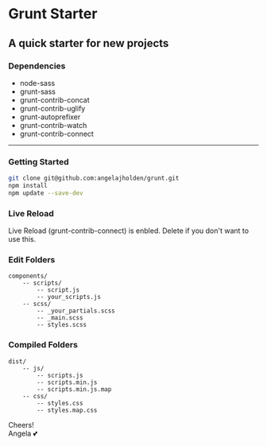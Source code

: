 # Grunt Starter

## A quick starter for new projects

### Dependencies

-   node-sass
-   grunt-sass
-   grunt-contrib-concat
-   grunt-contrib-uglify
-   grunt-autoprefixer
-   grunt-contrib-watch
-   grunt-contrib-connect

---

### Getting Started

```bash
git clone git@github.com:angelajholden/grunt.git
npm install
npm update --save-dev
```

### Live Reload

Live Reload (grunt-contrib-connect) is enbled. Delete if you don't want to use this.

### Edit Folders

```
components/
    -- scripts/
        -- script.js
        -- your_scripts.js
    -- scss/
        -- _your_partials.scss
        -- _main.scss
        -- styles.scss
```

### Compiled Folders

```
dist/
    -- js/
        -- scripts.js
        -- scripts.min.js
        -- scripts.min.js.map
    -- css/
        -- styles.css
        -- styles.map.css
```

Cheers!  
Angela :two_hearts:
